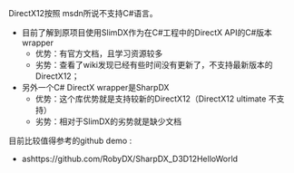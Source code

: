 DirectX12按照 msdn所说不支持C#语言。

- 目前了解到原项目使用SlimDX作为在C#工程中的DirectX API的C#版本wrapper
  - 优势：有官方文档，且学习资源较多
  - 劣势：查看了wiki发现已经有些时间没有更新了，不支持最新版本的DirectX12；
- 另外一个C# DirectX wrapper是SharpDX
  - 优势：这个库优势就是支持较新的DirectX12（DirectX12 ultimate 不支持）
  - 劣势：相对于SlimDX的劣势就是缺少文档



目前比较值得参考的github demo : 

- ashttps://github.com/RobyDX/SharpDX_D3D12HelloWorld